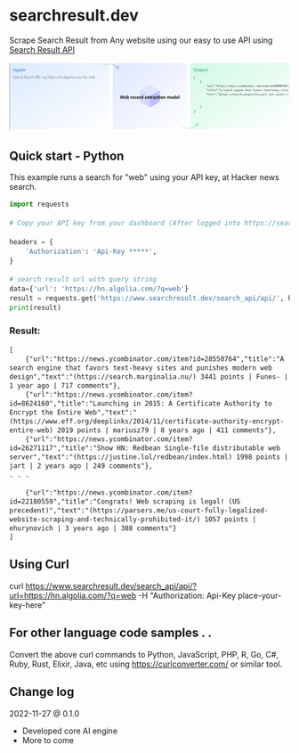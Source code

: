 # searchresult.dev
Scrape Search Result from Any website using our easy to use API using [Search Result API](https://searchresult.dev/)


![searchresult.dev](hero.png "searchresult.dev")


## Quick start - Python
This example runs a search for "web" using your API key, at Hacker news search.

```python
import requests

# Copy your API key from your dashboard (After logged into https://searchresult.dev/), go to Profile > API Keys > NEW API KEY  & place it instead of '*****' in the below header section.

headers = {
    'Authorization': 'Api-Key *****',
}

# search result url with query string
data={'url': 'https://hn.algolia.com/?q=web'}
result = requests.get('https://www.searchresult.dev/search_api/api/', headers=headers,   params=data )
print(result)
```

### Result:
```
[
	{"url":"https://news.ycombinator.com/item?id=28550764","title":"A search engine that favors text-heavy sites and punishes modern web design","text":"(https://search.marginalia.nu/) 3441 points | Funes- | 1 year ago | 717 comments"},
	{"url":"https://news.ycombinator.com/item?id=8624160","title":"Launching in 2015: A Certificate Authority to Encrypt the Entire Web","text":"(https://www.eff.org/deeplinks/2014/11/certificate-authority-encrypt-entire-web) 2019 points | mariusz79 | 8 years ago | 411 comments"},
	{"url":"https://news.ycombinator.com/item?id=26271117","title":"Show HN: Redbean Single-file distributable web server","text":"(https://justine.lol/redbean/index.html) 1998 points | jart | 2 years ago | 249 comments"},
. . . 

	{"url":"https://news.ycombinator.com/item?id=22180559","title":"Congrats! Web scraping is legal! (US precedent)","text":"(https://parsers.me/us-court-fully-legalized-website-scraping-and-technically-prohibited-it/) 1057 points | ehurynovich | 3 years ago | 388 comments"}
]
```
## Using Curl
curl https://www.searchresult.dev/search_api/api/?url=https://hn.algolia.com/?q=web -H "Authorization: Api-Key place-your-key-here"

## For other language code samples . . 
Convert the above curl commands to Python, JavaScript, PHP, R, Go, C#, Ruby, Rust, Elixir, Java, etc using https://curlconverter.com/ or similar tool.

## Change log
2022-11-27 @ 0.1.0
 - Developed core AI engine 
 - More to come

